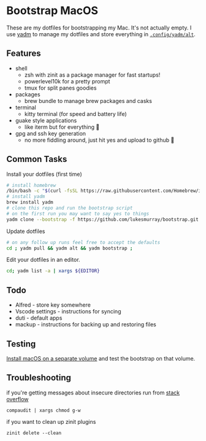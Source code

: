 # Bootstrap MacOS

These are my dotfiles for bootstrapping my Mac.
It's not actually empty.
I use [yadm](https://github.com/TheLocehiliosan/yadm) to manage my dotfiles and store everything in [`.config/yadm/alt`](../.config/yadm/alt).

## Features

- shell
  - zsh with zinit as a package manager for fast startups!
  - powerlevel10k for a pretty prompt
  - tmux for split panes goodies
- packages
  - brew bundle to manage brew packages and casks
- terminal
  - kitty terminal (for speed and battery life)
- guake style applications
  - like iterm but for everything 🦄
- gpg and ssh key generation
  - no more fiddling around, just hit yes and upload to github 🚀

## Common Tasks

Install your dotfiles (first time)

```sh
# install homebrew
/bin/bash -c "$(curl -fsSL https://raw.githubusercontent.com/Homebrew/install/HEAD/install.sh)"
# install yadm
brew install yadm
# clone this repo and run the bootstrap script
# on the first run you may want to say yes to things
yadm clone --bootstrap -f https://github.com/lukesmurray/bootstrap.git ;
```

Update dotfiles

```sh
# on any follow up runs feel free to accept the defaults
cd ; yadm pull && yadm alt && yadm bootstrap ;
```

Edit your dotfiles in an editor.

```sh
cd; yadm list -a | xargs ${EDITOR}
```

## Todo

- Alfred - store key somewhere
- Vscode settings - instructions for syncing
- duti - default apps
- mackup - instructions for backing up and restoring files

## Testing

[Install macOS on a separate volume](https://support.apple.com/en-us/HT208891) and test the bootstrap on that volume.

## Troubleshooting

if you're getting messages about insecure directories run from [stack overflow](https://stackoverflow.com/questions/13762280/zsh-compinit-insecure-directories)

```
compaudit | xargs chmod g-w
```

if you want to clean up zinit plugins

```
zinit delete --clean
```
